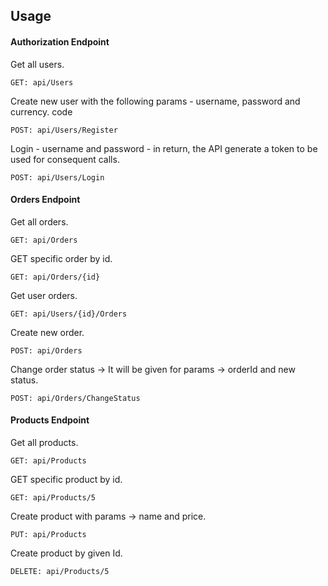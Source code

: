
## Usage

#### Authorization Endpoint
Get all users.

```http
GET: api/Users
```

Create new user with the following params - username, password and currency.
code

```http
POST: api/Users/Register
```

Login - username and password - in return, the API generate a token to be used for consequent calls.
```http
POST: api/Users/Login
```

#### Orders Endpoint
Get all orders.

```http
GET: api/Orders
```

GET specific order by id.

```http
GET: api/Orders/{id}
```


Get user orders.

```http
GET: api/Users/{id}/Orders
```



Create new order.

```http
POST: api/Orders
```

Change order status -> It will be given for params -> orderId and new status.

```http
POST: api/Orders/ChangeStatus
```

#### Products Endpoint
Get all products.

```http
GET: api/Products
```

GET specific product by id.

```http
GET: api/Products/5
```

Create product with params -> name and price.
```http
PUT: api/Products
```
Create product by given Id.
```http
DELETE: api/Products/5

```
